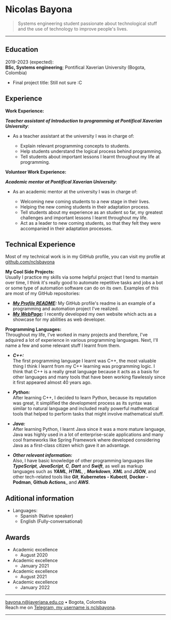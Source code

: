 Nicolas Bayona
============

> Systems engineering student passionate about technological stuff and the use of technology to improve people's lives.
----

Education
---------

2019-2023 (expected):\
**BSc, Systems engineering**; Pontifical Xaverian University (Bogota, Colombia)

  * Final project title: Still not sure :C

Experience
----------
**Work Experience:**

_**Teacher assistant of Introduction to programming at Pontifical Xaverian University**_:

  - As a teacher assistant at the university I was in charge of:
    
    - Explain relevant programming concepts to students.
    - Help students understand the logical process behind programming.
    - Tell students about important lessons I learnt throughout my life at programming.

**Volunteer Work Experience:**

_**Academic mentor at Pontifical Xaverian University**_:

  - As an academic mentor at the university I was in charge of:
    
    - Welcoming new coming students to a new stage in their lives.
    - Helping the new coming students in their adaptation process.
    - Tell students about my experience as an student so far, my greatest challenges and important lessons I learnt throughout my life.
    - Act as a leader to new coming students, so that they felt they were accompanied in their adaptation processes.

Technical Experience
--------------------

Most of my technical work is in my GitHub profile, you can visit my profile at [github.com/nclsbayona](https://github.com/nclsbayona)

**My Cool Side Projects:**\
Usually I practice my skills via some helpful project that I tend to mantain over time, I think it's really good to automate repetitive tasks and jobs a bot or some type of automation software can do on its own. Examples of this are most of my GitHub repositories:

  * **_[My Profile README](https:github.com/nclsbayona/nclsbayona):_** My GitHub profile's readme is an example of a programming and automation project I've realized.
  * **_[My WebPage](https:github.com/nclsbayona/nclsbayona.github.io):_** I recently developed my own website which acts as a showcase for my abilities as web developer.
  
**Programming Languages:**   
Throughout my life, I've worked in many projects and therefore, I've adquired a lot of experience in various programming languages. Next, I'll name a few and some relevant stuff I learnt from them.

* **_C++:_** \
The first programming language I learnt was C++, the most valuable thing I think I learnt from my C++ learning was programming logic. I think that C++ is a really great language because it acts as a basis for other languages and many tools that have been working flawlessly since it first appeared almost 40 years ago.
  <!--* _Advantages:_
    - C++ is really efficient in terms of memory consumption, execution time, and comparatively in energy consumption thanks to being a compiled language.
    - C++ allows the use of not only classes but c-like structs too, which gives the language a lot of possibilities and extensibility too.
  
  * _Disadvantages:_
    - C++ is a complex language, not only because of its syntax but also because of other stuff like pointers and security, and therefore, it requires a lot of time to implement algorithms in the language.
    - Due to C++ being a compiled language, executables are strictly attached to an specific architecture and platform-dependent, which implies that an executable file might present problems when being executed in a platform or an architecture different from the one it was compiled in the first place.
    - There exist libraries that rely on a specific platform and its capabilities, and that might not work in an environment different from the one it was developed in first place, this makes the development process more tedious and so, its not always possible to use the language for a specific problem/task. -->

* **_Python:_** \
After learning C++, I decided to learn Python, because its reputation was great, it simplified the development process as its syntax was similar to natural language and included really powerful mathematical tools that helped to perform tasks that might involve mathematical stuff.
  <!--* _Advantages:_
    - Python has a lot of cool modules that help in a lot of situations and extend the language base capabilities making it easier to perform multiple tasks.
    - The Python ecosystem is completely open-source, which implies that tools and modules that use Python, are open-source as well, which makes everything more transparent and allows users to be able to contribute with fixes and improvements.
    - The syntax Python uses is similar to natural language, which makes the development process comparatively faster.
    - Python allows applications to be mostly platform-independent, because there might exist modules that don't work in all platforms, and therefore, a file can be developed once and used in multiple, different platforms without any changes to the source code.
  
  * _Disadvantages:_
    - Python is not always as efficient as it can be. This is mainly because it is an interpreted language and so, there exist a lot of tasks that need to be done in execution time different from executing an instruction.
    - Since Python is not a compiled language, a program might not be run completely, which can cause some problems with data consistency and integrity.
    - There exist libraries that rely on a specific platform and its capabilities, and that might not work in an environment different from the one it was developed in first place, this makes the development process more tedious and so, its not always possible to use the language for a specific problem/task. -->

* **_Java:_** \
After learning Python, I learnt Java since it was a more mature language, Java was highly used in a lot of enterprise-scale applications and many cool frameworks like Spring Framework where developed considering Java as  a first-class citizen which gave it an advantage. 
  <!--* _Advantages:_
    - .
  
  * _Disadvantages:_
    - There exist libraries that rely on a specific platform and its capabilities, and that might not work in an environment different from the one it was developed in first place, this makes the development process more tedious and so, its not always possible to use the language for a specific problem/task. -->

* **_Other relevant information:_** \
Also, I have basic knowledge of other programming languages like _**TypeScript**, **JavaScript**, **C**, **Dart**_ and _**Swift**_, as well as markup languages such as _**YAML**, **HTML**, , **Markdown**, **XML**_ and _**JSON**_, and other tech-related tools like _**Git**_, **Kubernetes - Kubectl**, **Docker - Podman**, **Github Actions**_ and _**AWS**_.


Aditional information
----------------------------------------

* Languages:
     * Spanish (Native speaker)
     * English (Fully-conversational)

Awards
----------------------------------------
- Academic excellence
  - August 2020
- Academic excellence
  - January 2021
- Academic excellence
  - August 2021
- Academic excellence
  - January 2022

----

<bayona.n@javeriana.edu.co> • Bogota, Colombia \
Reach me on [Telegram, my username is nclsbayona](https://t.me/nclsbayona).

----
